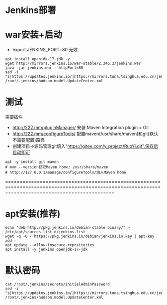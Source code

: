 # Jenkins部署

# war安装+启动
* export JENKINS_PORT=80 无效
```
apt install openjdk-17-jdk -y
wget http://mirrors.jenkins.io/war-stable/2.346.3/jenkins.war
java -jar jenkins.war --httpPort=80
sed -i "s|https://updates.jenkins.io/|https://mirrors.tuna.tsinghua.edu.cn/jenkins/updates/|g" /root/.jenkins/hudson.model.UpdateCenter.xml
```
# 测试
需要插件
* http://222.mm/pluginManager/ 安装 Maven Integration plugin + Git
* http://222.mm/configureTools/ 配置maven(/usr/share/maven)和git(默认不需要配置)路径
* 创建项目->源码管理git填入"https://gitee.com/y_project/RuoYi.git",保存后启动即可
```  
apt -y install git maven
# mvn --version获取Maven home: /usr/share/maven
# http://127.0.0.1/manage/configureTools/填入Maven home
```

==================================================================================================================================================
# apt安装(推荐)
```
echo "deb http://pkg.jenkins.io/debian-stable binary/" > /etc/apt/sources.list.d/jenkins.list
wget -q -O - https://pkg.jenkins.io/debian/jenkins.io.key | apt-key add -
apt update --allow-insecure-repositories
apt install -y jenkins openjdk-17-jdk
```

# 默认密码
```
cat /root/.jenkins/secrets/initialAdminPassword
sed -i "s|https://updates.jenkins.io/|https://mirrors.tuna.tsinghua.edu.cn/jenkins/updates/|g" /root/.jenkins/hudson.model.UpdateCenter.xml
```

 